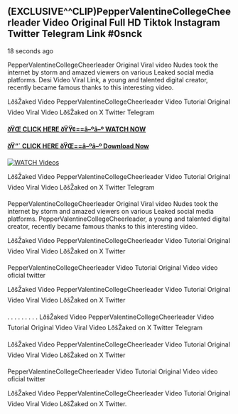 ## (EXCLUSIVE^^CLIP)PepperValentineCollegeCheerleader Video Original Full HD Tiktok Instagram Twitter Telegram Link #0snck

18 seconds ago

PepperValentineCollegeCheerleader Original Viral video Nudes took the internet by storm and amazed viewers on various Leaked social media platforms. Desi Video Viral Link, a young and talented digital creator, recently became famous thanks to this interesting video.

LðšŽaked Video PepperValentineCollegeCheerleader Video Tutorial Original Video Viral Video LðšŽaked on X Twitter Telegram

**[ðŸŒ CLICK HERE ðŸŸ¢==â–ºâ–º WATCH NOW](https://clips-mediaa.blogspot.com/2025/02/video-viral-download.html)**

**[ðŸ”´ CLICK HERE ðŸŒ==â–ºâ–º Download Now](https://clips-mediaa.blogspot.com/2025/02/video-viral-download.html)**

[![WATCH Videos](https://i.imgur.com/dJHk4Zq.gif)](https://clips-mediaa.blogspot.com/2025/02/video-viral-download.html)

LðšŽaked Video PepperValentineCollegeCheerleader Video Tutorial Original Video Viral Video LðšŽaked on X Twitter Telegram

PepperValentineCollegeCheerleader Original Viral video Nudes took the internet by storm and amazed viewers on various Leaked social media platforms. PepperValentineCollegeCheerleader, a young and talented digital creator, recently became famous thanks to this interesting video.

LðšŽaked Video PepperValentineCollegeCheerleader Video Tutorial Original Video Viral Video LðšŽaked on X Twitter

PepperValentineCollegeCheerleader Video Tutorial Original Video video oficial twitter

LðšŽaked Video PepperValentineCollegeCheerleader Video Tutorial Original Video Viral Video LðšŽaked on X Twitter

. . . . . . . . . LðšŽaked Video PepperValentineCollegeCheerleader Video Tutorial Original Video Viral Video LðšŽaked on X Twitter Telegram

LðšŽaked Video PepperValentineCollegeCheerleader Video Tutorial Original Video Viral Video LðšŽaked on X Twitter

PepperValentineCollegeCheerleader Video Tutorial Original Video video oficial twitter

LðšŽaked Video PepperValentineCollegeCheerleader Video Tutorial Original Video Viral Video LðšŽaked on X Twitter.